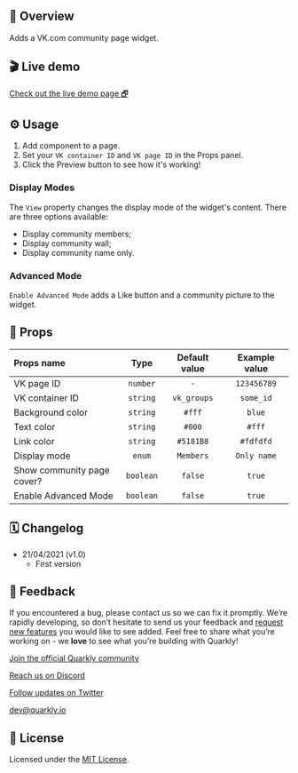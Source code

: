 ## 📖 Overview

Adds a VK.com community page widget.

## 🎬 Live demo

[Check out the live demo page 🗗](https://quarkly-catalog.netlify.app/vkpages/)

## ⚙️ Usage

 1. Add component to a page.
  2. Set your `VK container ID` and `VK page ID` in the Props panel.
  3. Click the Preview button to see how it's working!

### Display Modes

The `View` property changes the display mode of the widget's content. There are three options available:
  - Display community members;
  - Display community wall;
  - Display community name only.

### Advanced Mode

`Enable Advanced Mode`  adds a Like button and a community picture to the widget.

## 🧩 Props

| Props name                 |   Type    |   Default value  |   Example value  |
| :------------------------------- | :-------: | :---------: | :---------: |
| VK page ID        | `number`  |     `-`     | `123456789` |
| VK container ID | `string`  | `vk_groups` |  `some_id`  |
| Background color               | `string`  |   `#fff`    |   `blue`    |
| Text color              | `string`  |   `#000`    |   `#fff`    |
| Link color              | `string`  |  `#5181B8`  |  `#fdfdfd`  |
| Display mode         |  `enum`   |  `Members`  | `Only name` |
| Show community page cover? | `boolean` |   `false`   |   `true`    |
| Enable Advanced Mode       | `boolean` |   `false`   |   `true`    |

## 🗓 Changelog

* 21/04/2021 (v1.0)
  * First version

## 📮 Feedback

If you encountered a bug, please contact us so we can fix it promptly. We’re rapidly developing, so don’t hesitate to send us your feedback and [request new features](https://community.quarkly.io/c/requests/11) you would like to see added. Feel free to share what you’re working on - we **love** to see what you’re building with Quarkly!

[Join the official Quarkly community](https://community.quarkly.io/)

[Reach us on Discord](https://discord.gg/f9KhSMGX)

[Follow updates on Twitter](https://twitter.com/quarklyapp)

[dev@quarkly.io](mailto:dev@quarkly.io)

## 📝 License

Licensed under the [MIT License](./LICENSE).